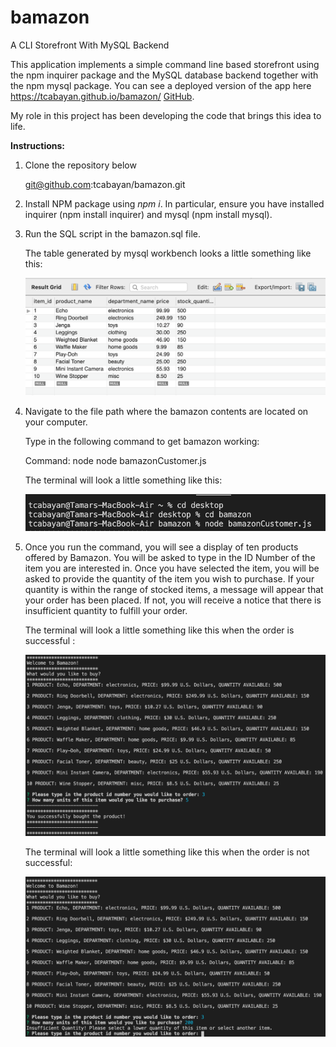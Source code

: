 # bamazon
A CLI Storefront With MySQL Backend

This application implements a simple command line based storefront using the npm inquirer package and the MySQL database backend together with the npm mysql package. You can see a deployed version of the app here https://tcabayan.github.io/bamazon/ [GitHub](http://tcabayan.github.com).

My role in this project has been developing the code that brings this idea to life. 

**Instructions:**

1. Clone the repository below

    git@github.com:tcabayan/bamazon.git

1. Install NPM package using _npm i_. In particular, ensure you have installed inquirer (npm install inquirer) and mysql (npm install mysql).

1. Run the SQL script in the bamazon.sql file. 
    
    The table generated by mysql workbench looks a little something like this:

    ![mysql table screenshot](/Images/mysql_table.png)


1. Navigate to the file path where the bamazon contents are located on your computer.

    Type in the following command to get bamazon working:

    Command: node node bamazonCustomer.js


    The terminal will look a little something like this:

    ![Node setup screenshot](Images/Node_Startup.png)

1. Once you run the command, you will see a display of ten products offered by Bamazon. You will be asked to type in the ID Number of the item you are interested   in. Once you have selected the item, you will be asked to provide the quantity of the item you wish to purchase. If your quantity is within the range of stocked items, a message will appear that your order has been placed. If not, you will receive a notice that there is insufficient quantity to fulfill your order. 

    The terminal will look a little something like this when the order is successful :

    ![Success terminal screenshot](/Images/Node_Success.png)


    The terminal will look a little something like this when the order is not successful:

    ![Failure terminal screenshot](/Images/Node_Insufficent.png)





